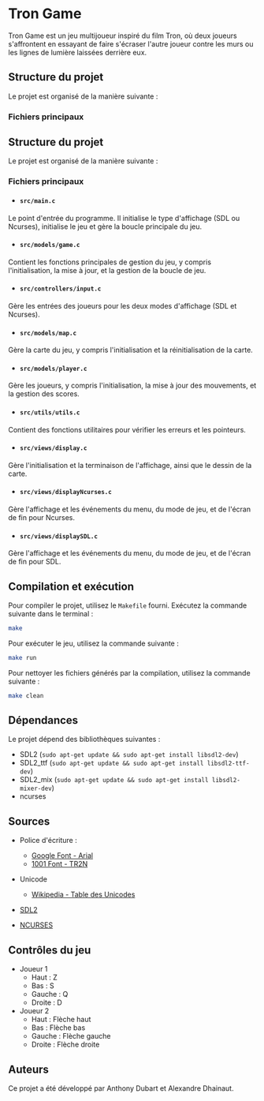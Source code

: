 # Tron Game

Tron Game est un jeu multijoueur inspiré du film Tron, où deux joueurs s'affrontent en essayant de faire s'écraser l'autre joueur contre les murs ou les lignes de lumière laissées derrière eux.

## Structure du projet

Le projet est organisé de la manière suivante :

### Fichiers principaux

## Structure du projet

Le projet est organisé de la manière suivante :

### Fichiers principaux

- #### `src/main.c`

Le point d'entrée du programme. Il initialise le type d'affichage (SDL ou Ncurses), initialise le jeu et gère la boucle principale du jeu.

- #### `src/models/game.c`

Contient les fonctions principales de gestion du jeu, y compris l'initialisation, la mise à jour, et la gestion de la boucle de jeu.

- #### `src/controllers/input.c`

Gère les entrées des joueurs pour les deux modes d'affichage (SDL et Ncurses).

- #### `src/models/map.c`

Gère la carte du jeu, y compris l'initialisation et la réinitialisation de la carte.

- #### `src/models/player.c`

Gère les joueurs, y compris l'initialisation, la mise à jour des mouvements, et la gestion des scores.

- #### `src/utils/utils.c`

Contient des fonctions utilitaires pour vérifier les erreurs et les pointeurs.

- #### `src/views/display.c`

Gère l'initialisation et la terminaison de l'affichage, ainsi que le dessin de la carte.

- #### `src/views/displayNcurses.c`

Gère l'affichage et les événements du menu, du mode de jeu, et de l'écran de fin pour Ncurses.

- #### `src/views/displaySDL.c`

Gère l'affichage et les événements du menu, du mode de jeu, et de l'écran de fin pour SDL.

## Compilation et exécution

Pour compiler le projet, utilisez le `Makefile` fourni. Exécutez la commande suivante dans le terminal :

```sh
make
```

Pour exécuter le jeu, utilisez la commande suivante :
```sh
make run
```

Pour nettoyer les fichiers générés par la compilation, utilisez la commande suivante :
```sh
make clean
```

## Dépendances
Le projet dépend des bibliothèques suivantes :

- SDL2         (`sudo apt-get update && sudo apt-get install libsdl2-dev`)
- SDL2_ttf     (`sudo apt-get update && sudo apt-get install libsdl2-ttf-dev`)
- SDL2_mix     (`sudo apt-get update && sudo apt-get install libsdl2-mixer-dev`)
- ncurses

## Sources

- Police d'écriture : 
    - [Google Font - Arial](https://fonts.google.com/?query=Arial)
    - [1001 Font - TR2N](https://www.1001fonts.com/tr2n-font.html)

- Unicode
    - [Wikipedia - Table des Unicodes](https://fr.wikipedia.org/wiki/Table_des_caractères_Unicode/U2190)

- [SDL2](https://wiki.libsdl.org/SDL2/FrontPage)

- [NCURSES](https://invisible-island.net/ncurses/)

## Contrôles du jeu
- Joueur 1
    - Haut : Z
    - Bas : S
    - Gauche : Q
    - Droite : D
- Joueur 2
    - Haut : Flèche haut
    - Bas : Flèche bas
    - Gauche : Flèche gauche
    - Droite : Flèche droite

## Auteurs
Ce projet a été développé par Anthony Dubart et Alexandre Dhainaut.
